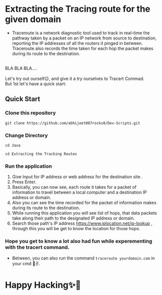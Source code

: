 # Extracting the Tracing route for the given domain

- Traceroute is a network diagnostic tool used to track in real-time the pathway taken by a packet on an IP network 
from source to destination, reporting the IP addresses of all the routers it pinged in between. 
Traceroute also records the time taken for each hop the packet makes during its route to the destination.
<br>
BLA BLA BLA....
<br>
<br>
Let's try out ourself😉, and give it a try ourselves to Tracert Commad.
<br>
But 1st let's have a quick start:

## Quick Start
### Clone this repository
``` 
git clone https://github.com/abhijeet007rocks8/Dev-Scripts.git
```

### Change Directory
```
cd Java
```
```
cd Extracting the Tracking Routes

```

### Run the application

1. Give Input for IP address or web address for the destination site .
2. Press Enter.
3. Basically, you can now see, each route it takes for a packet of information to travel between a local computer and a destination IP address or domain.
4. Also you can see the time recorded for the packet of information makes during its route to the destination.
5. While running this application you will see list of hops, that data packets take along their path to the designated IP address or domain.
6. Search those path's IP address https://www.iplocation.net/ip-lookup , through this you will be get to know the location for those hops.

### Hope you get to know a lot also had fun while experementing with the tracert command.

- Between, you can also run the command `traceroute yourdomain.com` in your cmd 🙂✌.

# Happy Hacking✨🎉
